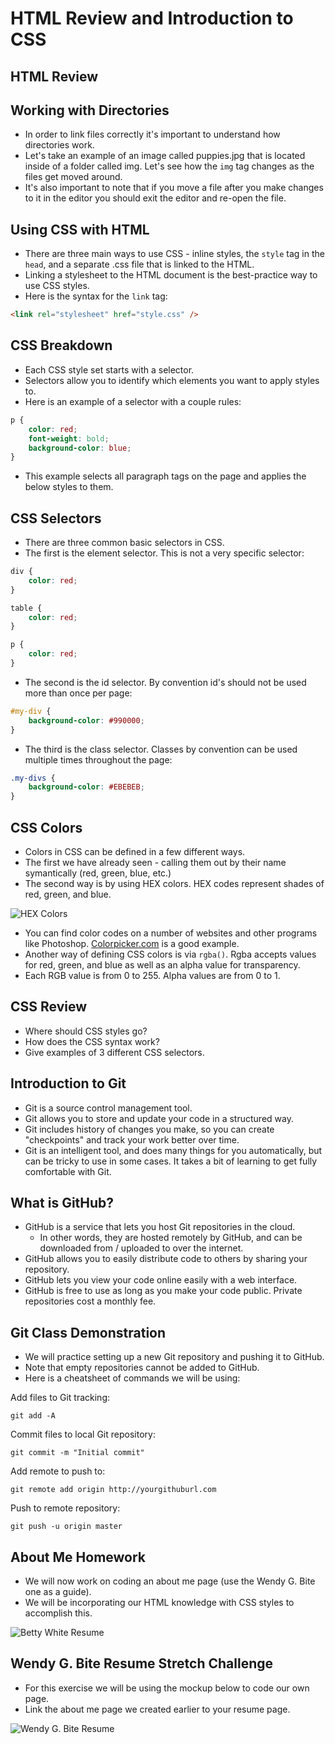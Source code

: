 # HTML Review and Introduction to CSS

## HTML Review

## Working with Directories
- In order to link files correctly it's important to understand how directories work.
- Let's take an example of an image called puppies.jpg that is located inside of a folder called img. Let's see how the `img` tag changes as the files get moved around.
- It's also important to note that if you move a file after you make changes to it in the editor you should exit the editor and re-open the file.

## Using CSS with HTML
- There are three main ways to use CSS - inline styles, the `style` tag in the `head`, and a separate .css file that is linked to the HTML.
- Linking a stylesheet to the HTML document is the best-practice way to use CSS styles.
- Here is the syntax for the `link` tag:

```html
<link rel="stylesheet" href="style.css" />
```

## CSS Breakdown
- Each CSS style set starts with a selector.
- Selectors allow you to identify which elements you want to apply styles to.
- Here is an example of a selector with a couple rules:

```css
p {
	color: red;
	font-weight: bold;
	background-color: blue;
}
```

- This example selects all paragraph tags on the page and applies the below styles to them.

## CSS Selectors
- There are three common basic selectors in CSS.
- The first is the element selector. This is not a very specific selector:

```css
div {
	color: red;
}

table {
	color: red;
}

p {
	color: red;
}
```

- The second is the id selector. By convention id's should not be used more than once per page:

```css
#my-div {
	background-color: #990000;
}
```

- The third is the class selector. Classes by convention can be used multiple times throughout the page:

```css
.my-divs {
	background-color: #EBEBEB;
}
```

## CSS Colors
- Colors in CSS can be defined in a few different ways.
- The first we have already seen - calling them out by their name symantically (red, green, blue, etc.)
- The second way is by using HEX colors. HEX codes represent shades of red, green, and blue.

![HEX Colors](img/hex_colors.png)

- You can find color codes on a number of websites and other programs like Photoshop. [Colorpicker.com](http://www.colorpicker.com/) is a good example.
- Another way of defining CSS colors is via `rgba()`. Rgba accepts values for red, green, and blue as well as an alpha value for transparency.
- Each RGB value is from 0 to 255. Alpha values are from 0 to 1.

## CSS Review
- Where should CSS styles go?
- How does the CSS syntax work?
- Give examples of 3 different CSS selectors.

## Introduction to Git
- Git is a source control management tool.
- Git allows you to store and update your code in a structured way.
- Git includes history of changes you make, so you can create "checkpoints" and track your work better over time.
- Git is an intelligent tool, and does many things for you automatically, but can be tricky to use in some cases. It takes a bit of learning to get fully comfortable with Git.

## What is GitHub?
- GitHub is a service that lets you host Git repositories in the cloud.
	- In other words, they are hosted remotely by GitHub, and can be downloaded from / uploaded to over the internet.
- GitHub allows you to easily distribute code to others by sharing your repository.
- GitHub lets you view your code online easily with a web interface.
- GitHub is free to use as long as you make your code public.
Private repositories cost a monthly fee.

## Git Class Demonstration
- We will practice setting up a new Git repository and pushing it to GitHub.
- Note that empty repositories cannot be added to GitHub.
- Here is a cheatsheet of commands we will be using:

Add files to Git tracking:

```
git add -A
```

Commit files to local Git repository:

```
git commit -m "Initial commit"
```

Add remote to push to:

```
git remote add origin http://yourgithuburl.com
```

Push to remote repository:

```
git push -u origin master
```

## About Me Homework
- We will now work on coding an about me page (use the Wendy G. Bite one as a guide).
- We will be incorporating our HTML knowledge with CSS styles to accomplish this.

![Betty White Resume](img/WendyBite_AboutMe.png)


## Wendy G. Bite Resume Stretch Challenge
- For this exercise we will be using the mockup below to code our own page.
- Link the about me page we created earlier to your resume page.

![Wendy G. Bite Resume](img/WendyBite_Resume.png)
